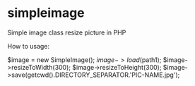 # simpleimage
Simple image class resize picture in PHP

How to usage:

$image = new SimpleImage();
$image->load($path1);
$image->resizeToWidth(300);
$image->resizeToHeight(300);
$image->save(getcwd().DIRECTORY_SEPARATOR.'PIC-NAME.jpg');
